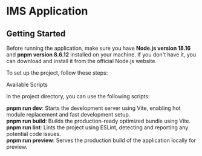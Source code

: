 # IMS Application

## Getting Started

Before running the application, make sure you have **Node.js version 18.16** and **pnpm version 8.6.12**
installed on your machine. If you don't have it, you can download and install it
from the official Node.js website.

To set up the project, follow these steps:

Available Scripts

In the project directory, you can use the following scripts:

**pnpm run dev**: Starts the development server using Vite, enabling hot module
replacement and fast development setup.<br/>
**pnpm run build**: Builds the
production-ready optimized bundle using Vite.<br/>
**pnpm run lint**: Lints the project
using ESLint, detecting and reporting any potential code issues.<br/>
**pnpm run preview**: Serves the production build of the application locally for preview.
